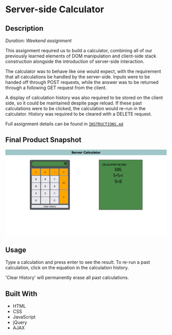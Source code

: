 # Server-side Calculator

## Description
*Duration: Weekend assignment*

This assignment required us to build a calculator, combining all of our previously learned elements of DOM manipulation and client-side stack construction alongside the introduction of server-side interaction.

The calculator was to behave like one would expect, with the requirement that all calculations be handled by the server-side. Inputs were to be handed off through POST requests, while the answer was to be returned through a following GET request from the client.

A display of calculation history was also required to be stored on the client side, so it could be maintained despite page reload. If these past calculations were to be clicked, the calculation would re-run in the calculator. History was required to be cleared with a DELETE request. 


Full assignment details can be found in [`INSTRUCTIONS.md`](INSTRUCTIONS.md)


## Final Product Snapshot

![Wireframe](images/calculator.png)

## Usage

Type a calculation and press enter to see the result. To re-run a past calculation, click on the equation in the calculation history. 

'Clear History' will permanently erase all past calculations.

## Built With

* HTML
* CSS
* JavaScript
* jQuery
* AJAX
